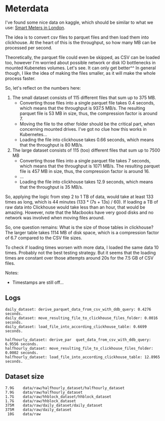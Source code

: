# Meterdata

I've found some nice data on kaggle, which should be similar to what we use:
[Smart Meters in London](https://www.kaggle.com/datasets/jeanmidev/smart-meters-in-london).

The idea is to convert csv files to parquet files and then load them into clickhouse.
At the heart of this is the throughput, so how many MB can be processed per second.

Theoretically, the parquet file could even be skipped, as CSV can be loaded too, however
I'm worried about possible network or disk IO bottlenecks in mounted Kubenetes volumes.
Let's see. It can only get better^^ In general though, I like the idea of making the
files smaller, as it will make the whole process faster.

So, let's reflect on the numbers here:

1. The small dataset consists of 115 different files that sum up to 375 MB.
    - Converting those files into a single parquet file takes 0.4 seconds, which means
      that the throughput is 937.5 MB/s. The resulting parquet file is 53 MB in size,
      thus, the compression factor is around 7.
    - Moving the file to the other folder should be the critical part, when concerning
      mounted drives. I've got no clue how this works in Kubernetes...
    - Loading the file into clickhouse takes 0.66 seconds, which means that the
      throughput is 80 MB/s.
2. The large dataset consists of 115 (too) different files that sum up to 7500 MB
   - Converting those files into a single parquet file takes 7 seconds, which means
     that the throughput is 1071 MB/s. The resulting parquet file is 457 MB in size,
     thus, the compression factor is around 16.
   - ...
   - Loading the file into clickhouse takes 12.9 seconds, which means that the
     throughput is 35 MB/s.

So, applying the logic from step 2 to 1 TB of data, would take at least 133 times as 
long, which is 44 minutes (133 * (7s + 13s) / 60). If loading a TB of raw data into
Clickhouse would take less than an hour, that would be amazing. However, note that 
the Macbooks have very good disks and no network was involved when moving files around.

So, one question remains: What is the size of those tables in clickhouse? The larger 
table takes 1114 MB of disk space, which is a compression factor of 6.7 compared to the
CSV file sizes.

To check if loading times worsen with more data, I loaded the same data 10 times. 
Probably not the best testing strategy. But it seems that the loading times are constant
over those attempts around 20s for the 7.5 GB of CSV files.

Notes:
- Timestamps are still off...

## Logs

```
daily_dataset: derive_parquet_data_from_csv_with_ddb_query: 0.4276 seconds.
daily_dataset: move_resulting_file_to_clickhouse_files_folder: 0.0016 seconds.
daily_dataset: load_file_into_according_clickhouse_table: 0.6699 seconds.

halfhourly_dataset: derive_par  quet_data_from_csv_with_ddb_query: 6.9556 seconds.
halfhourly_dataset: move_resulting_file_to_clickhouse_files_folder: 0.0002 seconds.
halfhourly_dataset: load_file_into_according_clickhouse_table: 12.8965 seconds.
```

## Dataset size

```
7.9G	data/raw/halfhourly_dataset/halfhourly_dataset
7.9G	data/raw/halfhourly_dataset
1.7G	data/raw/hhblock_dataset/hhblock_dataset
1.7G	data/raw/hhblock_dataset
375M	data/raw/daily_dataset/daily_dataset
375M	data/raw/daily_dataset
 10G	data/raw
```

